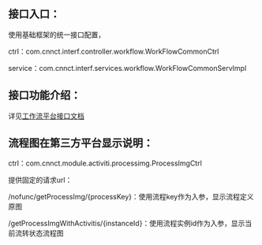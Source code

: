 ## 接口入口：

使用基础框架的统一接口配置，

ctrl：com.cnnct.interf.controller.workflow.WorkFlowCommonCtrl

service：com.cnnct.interf.services.workflow.WorkFlowCommonServImpl

## 接口功能介绍：

详见[工作流平台接口文档](http://soeasycn.com/api)

## 流程图在第三方平台显示说明：

ctrl：com.cnnct.module.activiti.processimg.ProcessImgCtrl

提供固定的请求url：

/nofunc/getProcessImg/{processKey}：使用流程key作为入参，显示流程定义原图

/getProcessImgWithActivitis/{instanceId}：使用流程实例id作为入参，显示当前流转状态流程图

